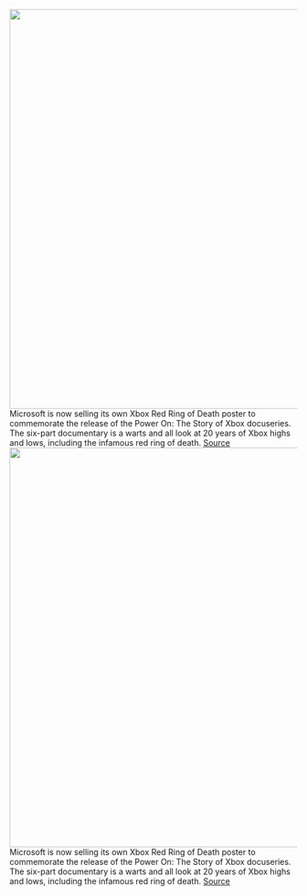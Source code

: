 <img src='https://cdn.vox-cdn.com/thumbor/NEpETnSHa_zue-pNdgaPP09GecU=/0x0:1320x880/1200x800/filters:focal(555x335:765x545)/cdn.vox-cdn.com/uploads/chorus_image/image/70265803/rrod.0.jpg' width='700px' /><br/>
Microsoft is now selling its own Xbox Red Ring of Death poster to commemorate the release of the Power On: The Story of Xbox docuseries. The six-part documentary is a warts and all look at 20 years of Xbox highs and lows, including the infamous red ring of death.
<a href='https://www.theverge.com/2021/12/13/22832667/microsoft-xbox-red-ring-of-death-poster-power-on-docuseries'> Source <a/><img src='https://cdn.vox-cdn.com/thumbor/NEpETnSHa_zue-pNdgaPP09GecU=/0x0:1320x880/1200x800/filters:focal(555x335:765x545)/cdn.vox-cdn.com/uploads/chorus_image/image/70265803/rrod.0.jpg' width='700px' /><br/>
Microsoft is now selling its own Xbox Red Ring of Death poster to commemorate the release of the Power On: The Story of Xbox docuseries. The six-part documentary is a warts and all look at 20 years of Xbox highs and lows, including the infamous red ring of death.
<a href='https://www.theverge.com/2021/12/13/22832667/microsoft-xbox-red-ring-of-death-poster-power-on-docuseries'> Source <a/>
